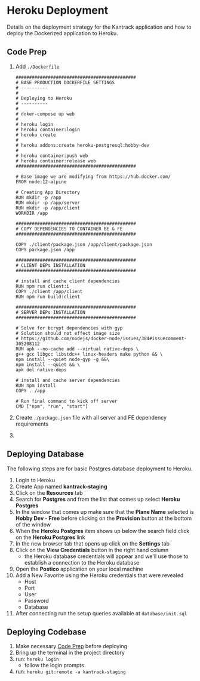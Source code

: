 # Heroku Deployment

Details on the deployment strategy for the Kantrack application and how to deploy the Dockerized application to Heroku.

## Code Prep

1. Add `./Dockerfile`

    ```
    #############################################
    # BASE PRODUCTION DOCKERFILE SETTINGS
    # ----------
    #
    # Deploying to Heroku
    # ----------
    #
    # doker-compose up web
    #
    # heroku login
    # heroku container:login
    # heroku create
    #
    # heroku addons:create heroku-postgresql:hobby-dev
    #
    # heroku container:push web
    # heroku container:release web
    #############################################

    # Base image we are modifying from https://hub.docker.com/
    FROM node:12-alpine

    # Creating App Directory
    RUN mkdir -p /app
    RUN mkdir -p /app/server
    RUN mkdir -p /app/client
    WORKDIR /app

    #############################################
    # COPY DEPENDENCIES TO CONTAINER BE & FE
    #############################################

    COPY ./client/package.json /app/client/package.json
    COPY package.json /app

    #############################################
    # CLIENT DEPs INSTALLATION
    #############################################

    # install and cache client dependencies
    RUN npm run client:i
    COPY ./client /app/client
    RUN npm run build:client

    #############################################
    # SERVER DEPs INSTALLATION
    #############################################

    # Solve for bcrypt dependencies with gyp
    # Solution should not effect image size
    # https://github.com/nodejs/docker-node/issues/384#issuecomment-305208112
    RUN apk --no-cache add --virtual native-deps \
    g++ gcc libgcc libstdc++ linux-headers make python && \
    npm install --quiet node-gyp -g &&\
    npm install --quiet && \
    apk del native-deps

    # install and cache server dependencies
    RUN npm install
    COPY . /app

    # Run final command to kick off server
    CMD ["npm", "run", "start"]
    ```

1. Create `./package.json` file with all server and FE dependency requirements
1. 

## Deploying Database

The following steps are for basic Postgres database deployment to Heroku.

1. Login to Heroku
1. Create App named **kantrack-staging**
1. Click on the **Resources** tab
1. Search for **Postgres** and from the list that comes up select **Heroku Postgres**
1. In the window that comes up make sure that the **Plane Name** selected is **Hobby Dev - Free** before clicking on the **Provision** button at the bottom of the window
1. When the **Heroku Postgres** item shows up below the search field click on the **Heroku Postgres** link
1. In the new browser tab that opens up click on the **Settings** tab
1. Click on the **View Credentials** button in the right hand column
    - the Heroku database credentials will appear and we'll use those to establish a connection to the Heroku database
1. Open the **Postico** application on your local machine
1. Add a New Favorite using the Heroku credentials that were revealed
    - Host
    - Port
    - User
    - Password
    - Database
1. After connecting run the setup queries available at `database/init.sql`

## Deploying Codebase

1. Make necessary [Code Prep](/#code-prep) before deploying
1. Bring up the terminal in the project directory
1. run: `heroku login`
    - follow the login prompts
1. run: `heroku git:remote -a kantrack-staging`